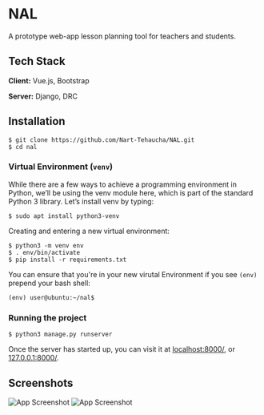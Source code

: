 # NAL

A prototype web-app lesson planning tool for teachers and students.


## Tech Stack

**Client:** Vue.js, Bootstrap

**Server:** Django, DRC

## Installation

    $ git clone https://github.com/Nart-Tehaucha/NAL.git
    $ cd nal

### Virtual Environment (`venv`)

While there are a few ways to achieve a programming environment in Python, we’ll be using the venv module here, which is part of the standard Python 3 library. Let’s install venv by typing:

    $ sudo apt install python3-venv

Creating and entering a new virtual environment:

    $ python3 -m venv env
    $ . env/bin/activate
    $ pip install -r requirements.txt

You can ensure that you're in your new virutal Environment if you see `(env)` prepend your bash shell:

    (env) user@ubuntu:~/nal$ 

### Running the project

    $ python3 manage.py runserver

Once the server has started up, you can visit it at [localhost:8000/](localhost:8000/), or [127.0.0.1:8000/](127.0.0.1:8000/).

## Screenshots

![App Screenshot](https://github.com/user-attachments/assets/5c6d1fdc-3048-4beb-9a66-3f9563b2b37c)
![App Screenshot](https://github.com/user-attachments/assets/541b283e-743a-46d7-9fca-3c4602df801d)
